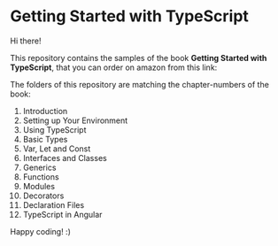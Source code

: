 # Getting Started with TypeScript

Hi there! 

This repository contains the samples of the book **Getting Started with TypeScript**, that you can order on amazon from this link: 

The folders of this repository are matching the chapter-numbers of the book:

1. Introduction
2. Setting up Your Environment
3. Using TypeScript
4. Basic Types
5. Var, Let and Const
6. Interfaces and Classes
7. Generics
8. Functions
9. Modules
10. Decorators
11. Declaration Files
12. TypeScript in Angular

Happy coding! :)
